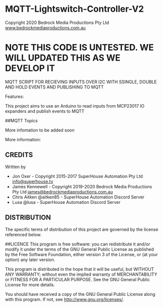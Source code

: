 # MQTT-Lightswitch-Controller-V2
Copyright 2020 Bedrock Media Productions Pty Ltd www.bedrockmediaproductions.com.au


# NOTE THIS CODE IS UNTESTED. WE WILL UPDATED THIS AS WE DEVELOP IT
MQTT SCRIPT FOR RECIEVING INPUTS OVER I2C WITH SSINGLE, DOUBLE AND HOLD EVENTS AND PUBLISHING TO MQTT

Features:

This project aims to use an Arduino to read inputs from MCP23017 IO expanders and publish events to MQTT

##MQTT Topics



More infomation to be added soon

More information:



 ## CREDITS 
Written by 
* Jon Oxer               - Copyright 2015-2017 SuperHouse Automation Pty Ltd <info@superhouse.tv>
* James Kennewell        - Copyright 2019-2020 Bedrock Media Productions Pty Ltd <james@bedrockmediaproductions.com.au>
* Chris Aitken @aitken85 - SuperHouse Automation Discord Server
* Lusa         @lusa     - SuperHouse Automation Discord Server

## DISTRIBUTION
The specific terms of distribution of this project are governed by the license referenced below.

##LICENCE
This program is free software: you can redistribute it and/or modify it under the terms of the GNU General Public License as published by
 the Free Software Foundation, either version 3 of the License, or (at your option) any later version.

 This program is distributed in the hope that it will be useful, but WITHOUT ANY WARRANTY; without even the implied warranty of
 MERCHANTABILITY or FITNESS FOR A PARTICULAR PURPOSE.  See the GNU General Public License for more details.

 You should have received a copy of the GNU General Public License  along with this program.  If not, see <http://www.gnu.org/licenses/>.
